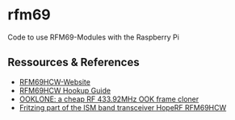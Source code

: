 # rfm69

Code to use RFM69-Modules with the Raspberry Pi

## Ressources & References

* [RFM69HCW-Website](http://www.hoperf.com/rf_transceiver/modules/RFM69HCW.html)
* [RFM69HCW Hookup Guide](https://learn.sparkfun.com/tutorials/rfm69hcw-hookup-guide)
* [OOKLONE: a cheap RF 433.92MHz OOK frame cloner](https://www.embeddedrelated.com/showarticle/626.php)
* [Fritzing part of the ISM band transceiver HopeRF RFM69HCW](http://forum.fritzing.org/t/hoperf-rfm69hcw-ism-transceiver/1238)

